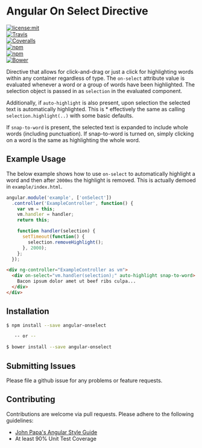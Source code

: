 # Angular On Select Directive

[![license:mit](https://img.shields.io/badge/license-mit-green.svg)]()<br>
[![Travis](https://img.shields.io/travis/clarkmalmgren/angular-onselect.svg)]()<br>
[![Coveralls](https://img.shields.io/coveralls/clarkmalmgren/angular-onselect.svg)]()<br>
[![npm](https://img.shields.io/npm/dt/angular-onselect.svg)]()<br>
[![npm](https://img.shields.io/npm/v/angular-onselect.svg)]()<br>
[![Bower](https://img.shields.io/bower/v/angular-onselect.svg)]()

Directive that allows for click-and-drag or just a click for highlighting words within any container
regardless of type. The `on-select` attribute value is evaluated whenever a word or a group of words
have been highlighted. The selection object is passed in as `selection` in the evaluated component.

Additionally, if `auto-highlight` is also present, upon selection the selected text is automatically
highlighted. This is * effectively the same as calling `selection.highlight(..)` with some basic
defaults.

If `snap-to-word` is present, the selected text is expanded to include whole words (including punctuation).
If snap-to-word is turned on, simply clicking on a word is the same as highlighting the whole word.

## Example Usage

The below example shows how to use `on-select` to automatically highlight a word and then after `2000ms` the highlight
is removed. This is actually demoed in `example/index.html`.

```javascript
angular.module('example', ['onSelect'])
  .controller('ExampleController', function() {
    var vm = this;
    vm.handler = handler;
    return this;

    function handler(selection) {
      setTimeout(function() {
        selection.removeHighlight();
      }, 2000);
    };
  });
```

```html
<div ng-controller="ExampleController as vm">
  <div on-select="vm.handler(selection);" auto-highlight snap-to-word>
    Bacon ipsum dolor amet ut beef ribs culpa...
  </div>
</div>
```

## Installation

```bash
$ npm install --save angular-onselect

   -- or --

$ bower install --save angular-onselect
```

## Submitting Issues

Please file a github issue for any problems or feature requests.

## Contributing

Contributions are welcome via pull requests. Please adhere to the following guidelines:
 
  * [John Papa's Angular Style Guide](https://github.com/johnpapa/angular-styleguide)
  * At least 90% Unit Test Coverage
